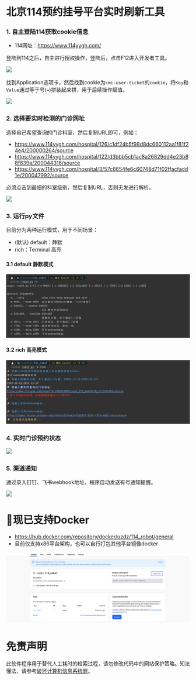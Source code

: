 # 北京114预约挂号平台实时刷新工具

### 1. 自主登陆114获取cookie信息

* 114网址：https://www.114yygh.com/

登陆到114之后，自主进行授权操作，登陆后，点击F12进入开发者工具。

![](images/F9D7620F-E6D6-430C-A419-9700181294CC.png)

找到Application选项卡，然后找到cookie为`cmi-user-ticket`的`cookie`，将`Key`和`Value`通过等于号(`=`)拼装起来拼，用于后续操作赋值。

![](images/5DB58EC7-A7AB-4471-9604-D6BD8E718806.png)

### 2. 选择要实时检测的门诊网址

选择自己希望查询的门诊科室，然后复制URL即可，例如：

* https://www.114yygh.com/hospital/126/c1df24b5f98d8dc660112aa1f81f24e4/200000264/source
* https://www.114yygh.com/hospital/122/d3bbb5cb1ac8a26829dd4e23b88f839a/200044316/source
* https://www.114yygh.com/hospital/3/57c6654fe6c60748d71f02ffacfadd1e/200047992/source

必须点击到最细的科室级别，然后复制URL，否则无发进行解析。

![](images/6D65B0A1-8980-4AEF-8596-C4AEB7FB87E4.png)

### 3. 运行py文件

目前分为两种运行模式，用于不同场景：

* (默认) default：静默
* rich：Terminal 高亮

#### 3.1 default 静默模式

![](images/3f1da64e-9a5a-47f5-8ae7-217662fefe79.jpeg)

#### 3.2 rich 高亮模式

![](images/68b47553-99af-47e4-a721-905180ce05e4.jpeg)

### 4. 实时门诊预约状态

![](images/CBB685EF-CAD3-4D94-9EB7-76B0254BB781.png)

### 5. 渠道通知

通过录入钉钉、飞书webhook地址，程序自动发送有号通知提醒。

![](images/img.png)

# 🌟现已支持Docker

* https://hub.docker.com/repository/docker/uzdz/114_robot/general
* 目前仅支持x86平台架构，也可以自行打包其他平台镜像docker

![](images/img_1.png)

# 免责声明

此软件程序用于替代人工耗时的检索过程，请勿修改代码中的网站保护策略。知法懂法，请参考[破坏计算机信息系统罪](https://www.66law.cn/zuiming/276.aspx)。
